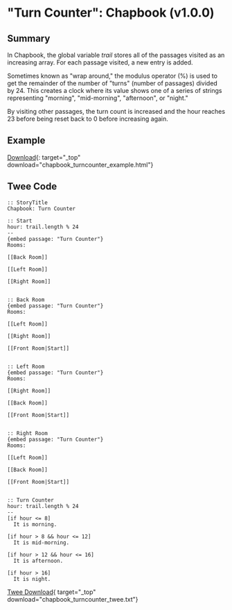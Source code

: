 # "Turn Counter": Chapbook (v1.0.0)

## Summary

In Chapbook, the global variable *trail* stores all of the passages visited as an increasing array. For each passage visited, a new entry is added.

Sometimes known as "wrap around," the modulus operator (%) is used to get the remainder of the number of "turns" (number of passages) divided by 24. This creates a clock where its value shows one of a series of strings representing "morning", "mid-morning", "afternoon", or "night."

By visiting other passages, the turn count is increased and the hour reaches 23 before being reset back to 0 before increasing again.

## Example

[Download](chapbook_turncounter_example.html){: target="_top" download="chapbook_turncounter_example.html"}

## Twee Code

```twee
:: StoryTitle
Chapbook: Turn Counter

:: Start
hour: trail.length % 24
--
{embed passage: "Turn Counter"}
Rooms:

[[Back Room]]

[[Left Room]]

[[Right Room]]


:: Back Room
{embed passage: "Turn Counter"}
Rooms:

[[Left Room]]

[[Right Room]]

[[Front Room|Start]]


:: Left Room
{embed passage: "Turn Counter"}
Rooms:

[[Right Room]]

[[Back Room]]

[[Front Room|Start]]


:: Right Room
{embed passage: "Turn Counter"}
Rooms:

[[Left Room]]

[[Back Room]]

[[Front Room|Start]]


:: Turn Counter
hour: trail.length % 24
--
[if hour <= 8]
  It is morning.

[if hour > 8 && hour <= 12]
  It is mid-morning.

[if hour > 12 && hour <= 16]
  It is afternoon.

[if hour > 16]
  It is night.

```

[Twee Download](chapbook_turncounter_twee.txt){ target="_top" download="chapbook_turncounter_twee.txt"}
